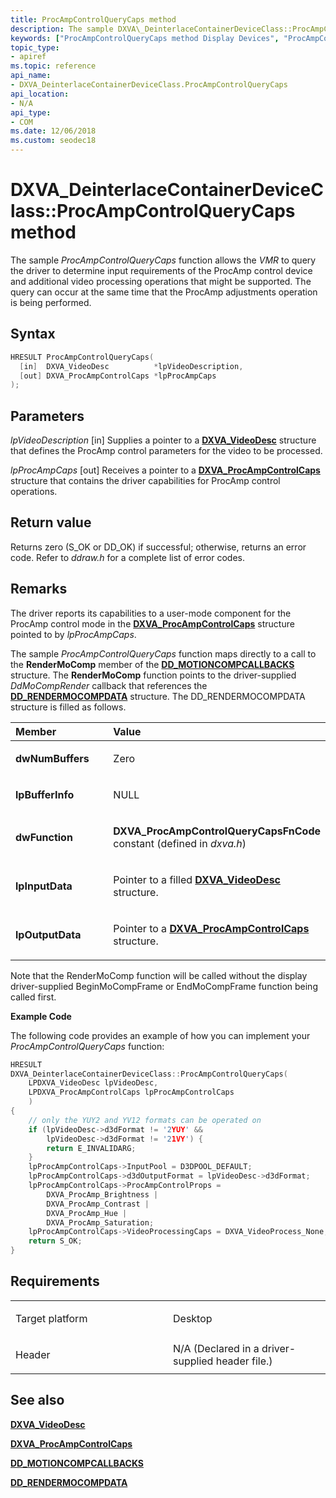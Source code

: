 ```yaml
---
title: ProcAmpControlQueryCaps method
description: The sample DXVA\_DeinterlaceContainerDeviceClass::ProcAmpControlQueryCaps function allows the VMR to query the driver to determine input requirements of the ProcAmp control device and additional video processing operations that might be supported.
keywords: ["ProcAmpControlQueryCaps method Display Devices", "ProcAmpControlQueryCaps method Display Devices , DXVA_DeinterlaceContainerDeviceClass interface", "DXVA_DeinterlaceContainerDeviceClass interface Display Devices , ProcAmpControlQueryCaps method"]
topic_type:
- apiref
ms.topic: reference
api_name:
- DXVA_DeinterlaceContainerDeviceClass.ProcAmpControlQueryCaps
api_location:
- N/A
api_type:
- COM
ms.date: 12/06/2018
ms.custom: seodec18
---
```


# DXVA\_DeinterlaceContainerDeviceClass::ProcAmpControlQueryCaps method


The sample *ProcAmpControlQueryCaps* function allows the *VMR* to query the driver to determine input requirements of the ProcAmp control device and additional video processing operations that might be supported. The query can occur at the same time that the ProcAmp adjustments operation is being performed.

## Syntax

```cpp
HRESULT ProcAmpControlQueryCaps(
  [in]  DXVA_VideoDesc          *lpVideoDescription,
  [out] DXVA_ProcAmpControlCaps *lpProcAmpCaps
);
```

## Parameters

*lpVideoDescription* \[in\]
Supplies a pointer to a [**DXVA\_VideoDesc**](/windows-hardware/drivers/ddi/dxva/ns-dxva-_dxva_videodesc) structure that defines the ProcAmp control parameters for the video to be processed.

*lpProcAmpCaps* \[out\]
Receives a pointer to a [**DXVA\_ProcAmpControlCaps**](/windows-hardware/drivers/ddi/dxva/ns-dxva-_dxva_procampcontrolcaps) structure that contains the driver capabilities for ProcAmp control operations.

## Return value

Returns zero (S\_OK or DD\_OK) if successful; otherwise, returns an error code. Refer to *ddraw.h* for a complete list of error codes.

## Remarks

The driver reports its capabilities to a user-mode component for the ProcAmp control mode in the [**DXVA\_ProcAmpControlCaps**](/windows-hardware/drivers/ddi/dxva/ns-dxva-_dxva_procampcontrolcaps) structure pointed to by *lpProcAmpCaps*.

The sample *ProcAmpControlQueryCaps* function maps directly to a call to the **RenderMoComp** member of the [**DD\_MOTIONCOMPCALLBACKS**](/windows/win32/api/ddrawint/ns-ddrawint-dd_motioncompcallbacks) structure. The **RenderMoComp** function points to the driver-supplied *DdMoCompRender* callback that references the [**DD\_RENDERMOCOMPDATA**](/windows/win32/api/ddrawint/ns-ddrawint-dd_rendermocompdata) structure. The DD\_RENDERMOCOMPDATA structure is filled as follows.

<table>
<colgroup>
<col width="50%" />
<col width="50%" />
</colgroup>
<thead>
<tr class="header">
<th align="left">Member</th>
<th align="left">Value</th>
</tr>
</thead>
<tbody>
<tr class="odd">
<td align="left"><p><strong>dwNumBuffers</strong></p></td>
<td align="left"><p>Zero</p></td>
</tr>
<tr class="even">
<td align="left"><p><strong>lpBufferInfo</strong></p></td>
<td align="left"><p>NULL</p></td>
</tr>
<tr class="odd">
<td align="left"><p><strong>dwFunction</strong></p></td>
<td align="left"><p><strong>DXVA_ProcAmpControlQueryCapsFnCode</strong> constant (defined in <em>dxva.h</em>)</p></td>
</tr>
<tr class="even">
<td align="left"><p><strong>lpInputData</strong></p></td>
<td align="left"><p>Pointer to a filled <a href="/windows-hardware/drivers/ddi/dxva/ns-dxva-_dxva_videodesc" data-raw-source="[&lt;strong&gt;DXVA_VideoDesc&lt;/strong&gt;](/windows-hardware/drivers/ddi/dxva/ns-dxva-_dxva_videodesc)"><strong>DXVA_VideoDesc</strong></a> structure.</p></td>
</tr>
<tr class="odd">
<td align="left"><p><strong>lpOutputData</strong></p></td>
<td align="left"><p>Pointer to a <a href="/windows-hardware/drivers/ddi/dxva/ns-dxva-_dxva_procampcontrolcaps" data-raw-source="[&lt;strong&gt;DXVA_ProcAmpControlCaps&lt;/strong&gt;](/windows-hardware/drivers/ddi/dxva/ns-dxva-_dxva_procampcontrolcaps)"><strong>DXVA_ProcAmpControlCaps</strong></a> structure.</p></td>
</tr>
</tbody>
</table>

 

Note that the RenderMoComp function will be called without the display driver-supplied BeginMoCompFrame or EndMoCompFrame function being called first.

**Example Code**

The following code provides an example of how you can implement your *ProcAmpControlQueryCaps* function:

```cpp
HRESULT
DXVA_DeinterlaceContainerDeviceClass::ProcAmpControlQueryCaps(
    LPDXVA_VideoDesc lpVideoDesc,
    LPDXVA_ProcAmpControlCaps lpProcAmpControlCaps
    )
{
    // only the YUY2 and YV12 formats can be operated on
    if (lpVideoDesc->d3dFormat != '2YUY' &&
        lpVideoDesc->d3dFormat != '21VY') {
        return E_INVALIDARG;
    }
    lpProcAmpControlCaps->InputPool = D3DPOOL_DEFAULT;
    lpProcAmpControlCaps->d3dOutputFormat = lpVideoDesc->d3dFormat;
    lpProcAmpControlCaps->ProcAmpControlProps =
        DXVA_ProcAmp_Brightness |
        DXVA_ProcAmp_Contrast |
        DXVA_ProcAmp_Hue |
        DXVA_ProcAmp_Saturation;
    lpProcAmpControlCaps->VideoProcessingCaps = DXVA_VideoProcess_None;
    return S_OK;
}
```

## Requirements

<table>
<colgroup>
<col width="50%" />
<col width="50%" />
</colgroup>
<tbody>
<tr class="odd">
<td align="left"><p>Target platform</p></td>
<td align="left">Desktop</td>
</tr>
<tr class="even">
<td align="left"><p>Header</p></td>
<td align="left">N/A (Declared in a driver-supplied header file.)</td>
</tr>
</tbody>
</table>

## <span id="see_also"></span>See also


[**DXVA\_VideoDesc**](/windows-hardware/drivers/ddi/dxva/ns-dxva-_dxva_videodesc)

[**DXVA\_ProcAmpControlCaps**](/windows-hardware/drivers/ddi/dxva/ns-dxva-_dxva_procampcontrolcaps)

[**DD\_MOTIONCOMPCALLBACKS**](/windows/win32/api/ddrawint/ns-ddrawint-dd_motioncompcallbacks)

[**DD\_RENDERMOCOMPDATA**](/windows/win32/api/ddrawint/ns-ddrawint-dd_rendermocompdata)

